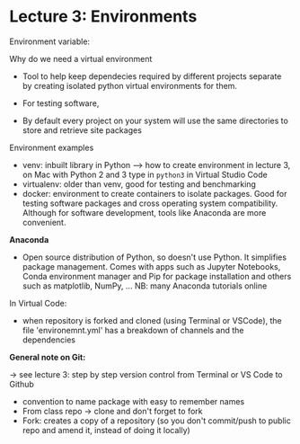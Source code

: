 # Lecture 3: Environments


Environment variable: 

Why do we need a virtual environment
- Tool to help keep dependecies required by different projects separate by creating isolated python virtual environments for them.
- For testing software, 


- By default every project on your system will use the same directories to store and retrieve site packages

Environment examples
- venv: inbuilt library in Python 
--> how to create environment in lecture 3, on Mac with Python 2 and 3 type in `python3` in Virtual Studio Code
- virtualenv: older than venv, good for testing and benchmarking
- docker: environment to create containers to isolate packages. Good for testing software packages and cross operating system compatibility. Although for software development, tools like Anaconda are more convenient.

**Anaconda**
- Open source distribution of Python, so doesn't use Python. It simplifies package management. Comes with apps such as Jupyter Notebooks, Conda environment manager and Pip for package installation and others such as matplotlib, NumPy, ...
NB: many Anaconda tutorials online

In Virtual Code:
- when repository is forked and cloned (using Terminal or VSCode), the file 'environemnt.yml' has a breakdown of channels and the dependencies


**General note on Git:**

-> see lecture 3: step by step version control from Terminal or VS Code to Github
- convention to name package with easy to remember names
- From class repo -> clone and don't forget to fork 
- Fork: creates a copy of a repository (so you don't commit/push to public repo and amend it, instead of doing it locally)
